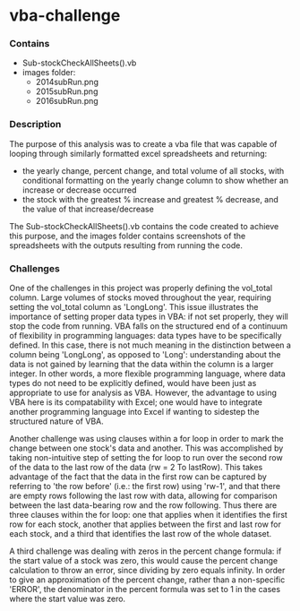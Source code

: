 # vba-challenge
### Contains
- Sub-stockCheckAllSheets().vb
- images folder: 
    - 2014subRun.png
    - 2015subRun.png
    - 2016subRun.png

### Description
The purpose of this analysis was to create a vba file that was capable of looping through similarly formatted excel spreadsheets and returning:

- the yearly change, percent change, and total volume of all stocks, with conditional formatting on the yearly change column to show whether an increase or decrease occurred
- the stock with the greatest % increase and greatest % decrease, and the value of that increase/decrease

The Sub-stockCheckAllSheets().vb contains the code created to achieve this purpose, and the images folder contains screenshots of the spreadsheets with the outputs resulting from running the code. 
### Challenges

One of the challenges in this project was properly defining the vol_total column. Large volumes of stocks moved throughout the year, requiring setting the vol_total column as 'LongLong'. This issue illustrates the importance of setting proper data types in VBA: if not set properly, they will stop the code from running. VBA falls on the structured end of a continuum of flexibility in programming languages: data types have to be specifically defined. In this case, there is not much meaning in the distinction between a column being 'LongLong', as opposed to 'Long': understanding about the data is not gained by learning that the data within the column is a larger integer. In other words, a more flexible programming language, where data types do not need to be explicitly defined, would have been just as appropriate to use for analysis as VBA. However, the advantage to using VBA here is its compatability with Excel; one would have to integrate another programming language into Excel if wanting to sidestep the structured nature of VBA.  

Another challenge was using clauses within a for loop in order to mark the change between one stock's data and another. This was accomplished by taking non-intuitive step of setting the for loop to run over the second row of the data to the last row of the data (rw = 2 To lastRow). This takes advantage of the fact that the data in the first row can be captured by referring to 'the row before' (i.e.: the first row) using 'rw-1', and that there are empty rows following the last row with data, allowing for comparison between the last data-bearing row and the row following. Thus there are three clauses within the for loop: one that applies when it identifies the first row for each stock, another that applies between the first and last row for each stock, and a third that identifies the last row of the whole dataset. 

A third challenge was dealing with zeros in the percent change formula: if the start value of a stock was zero, this would cause the percent change calculation to throw an error, since dividing by zero equals infinity. In order to give an approximation of the percent change, rather than a non-specific 'ERROR', the denominator in the percent formula was set to 1 in the cases where the start value was zero. 